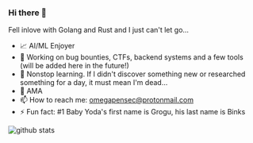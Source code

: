 ### Hi there 👋

Fell inlove with Golang and Rust and I just can't let go...

- :chart_with_upwards_trend: AI/ML Enjoyer
- 🔭 Working on bug bounties, CTFs, backend systems and a few tools (will be added here in the future!)
- 🌱 Nonstop learning. If I didn't discover something new or researched something for a day, it must mean I'm dead... 
- 💬 AMA
- 📫 How to reach me: omegapensec@protonmail.com
- ⚡ Fun fact: #1 Baby Yoda's first name is Grogu, his last name is Binks  

![github stats](https://github-readme-stats.vercel.app/api?username=alphalu&show_icons=true)
